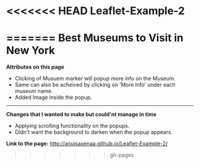 <<<<<<< HEAD
Leaflet-Example-2
=================
=======
Best Museums to Visit in New York
=================

**Attributes on this page**

- Clicking of Musuem marker will popup more info on the Museum.
- Same can also be acheived by clicking on 'More Info' under each museum name.
- Added Image inside the popup.

****

**Changes that I wanted to make but could'nt manage in time**

- Applying scrolling functionality on the popups.
- Didn't want the background to darken when the popup appears. 

**Link to the page:** http://anujsaxenaa.github.io/Leaflet-Example-2/
>>>>>>> gh-pages
